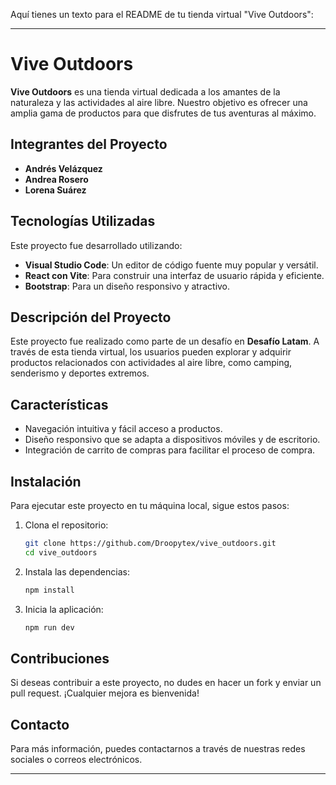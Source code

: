Aquí tienes un texto para el README de tu tienda virtual "Vive Outdoors":

---

# Vive Outdoors

**Vive Outdoors** es una tienda virtual dedicada a los amantes de la naturaleza y las actividades al aire libre. Nuestro objetivo es ofrecer una amplia gama de productos para que disfrutes de tus aventuras al máximo.

## Integrantes del Proyecto

- **Andrés Velázquez**
- **Andrea Rosero**
- **Lorena Suárez**

## Tecnologías Utilizadas

Este proyecto fue desarrollado utilizando:

- **Visual Studio Code**: Un editor de código fuente muy popular y versátil.
- **React con Vite**: Para construir una interfaz de usuario rápida y eficiente.
- **Bootstrap**: Para un diseño responsivo y atractivo.

## Descripción del Proyecto

Este proyecto fue realizado como parte de un desafío en **Desafío Latam**. A través de esta tienda virtual, los usuarios pueden explorar y adquirir productos relacionados con actividades al aire libre, como camping, senderismo y deportes extremos.

## Características

- Navegación intuitiva y fácil acceso a productos.
- Diseño responsivo que se adapta a dispositivos móviles y de escritorio.
- Integración de carrito de compras para facilitar el proceso de compra.

## Instalación

Para ejecutar este proyecto en tu máquina local, sigue estos pasos:

1. Clona el repositorio:
   ```bash
   git clone https://github.com/Droopytex/vive_outdoors.git
   cd vive_outdoors
   ```

2. Instala las dependencias:
   ```bash
   npm install
   ```

3. Inicia la aplicación:
   ```bash
   npm run dev
   ```

## Contribuciones

Si deseas contribuir a este proyecto, no dudes en hacer un fork y enviar un pull request. ¡Cualquier mejora es bienvenida!

## Contacto

Para más información, puedes contactarnos a través de nuestras redes sociales o correos electrónicos.

---
